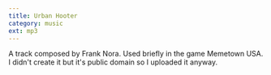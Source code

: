 ```yaml
---
title: Urban Hooter
category: music
ext: mp3
---
```

A track composed by Frank Nora. Used briefly in the game Memetown USA. I didn't create it but it's public domain so I uploaded it anyway.